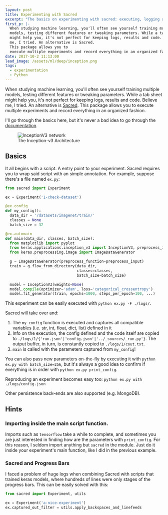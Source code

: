```yaml
---
layout: post
title: Experimenting with Sacred
excerpt: "The basics on experimenting with sacred: executing, logging and reproducing"
first_p: |-
  When studying machine learning, you'll often see yourself training multiple
  models, testing different features or tweaking parameters. While a tab sheet
  might help you, it's not perfect for keeping logs, results and code. Believe
  me, I tried. An alternative is Sacred.
  This package allows you to
  execute multiple experiments and record everything in an organized fashion.
date: 2017-10-2 11:13:00
lead_image: /assets/ml/deep/inception.png
tags:
  - experimentation
  - Python
---
```


<span class="display-6">When</span>
studying machine learning, you'll often see yourself training multiple
models, testing different features or tweaking parameters. While a tab sheet
might help you, it's not perfect for keeping logs, results and code. Believe
me, I tried. An alternative is [Sacred](http://sacred.readthedocs.io/).
This package allows you to
execute multiple experiments and record everything in an organized fashion.

I'll go through the basics here, but it's never a bad idea to go through the
[documentation](http://sacred.readthedocs.io/).

<figure>
  <img src="{{site.baseurl}}/assets/ml/deep/inception.png" alt="InceptionV3 network"
       class="img-fluid">
  <figcaption>The Inception-v3 Architecture</figcaption>
</figure>

## Basics

It all begins with a script. A entry point to your experiment. Sacred requires
you to wrap said script with an simple annotation. For example, suppose there's
a file named `ex.py`:

```python
from sacred import Experiment

ex = Experiment('1-check-dataset')

@ex.config
def my_config():
  data_dir = '/datasets/imagenet/train/'
  classes = None
  batch_size = 32

@ex.automain
def main(data_dir, classes, batch_size):
  from matplotlib import pyplot
  from keras.applications.inception_v3 import InceptionV3, preprocess_input
  from keras.preprocessing.image import ImageDataGenerator

  g = ImageDataGenerator(preprocess_function=preprocess_input)
  train = g.flow_from_directory(data_dir,
                                classes=classes,
                                batch_size=batch_size)

  model = InceptionV3(weights=None)
  model.compile(optimizer='adam', loss='categorical_crossentropy')
  model.fit_generator(train, epochs=1000, steps_per_epoch=100, ...)
```

This experiment can be easily executed with
`python ex.py -F ./logs/`.

Sacred will take over and:

 1. The `my_config` function is executed and captures all compatible
    variables (i.e. str, int, float, dict, list) defined in it
 2. Info on the execution, the config defined and the code itself are copied
    to `./logs/1/{'run.json'|'config.json'|'../_sources/_run.py'}`.
    The output buffer, in turn, is constantly copied to
    `./logs/1/cout.txt`.
 3. `main` is called with the parameters captured from `my_config`!

You can also pass new parameters on-the-fly by executing it with
`python ex.py with batch_size=256`, but it's always a good idea
to confirm if everything is in order with `python ex.py print_config`.

Reproducing an experiment becomes easy too: `python ex.py with ./logs/config.json`

Other persistence back-ends are also supported (e.g. MongoDB).

## Hints

### Importing inside the main script function.

Imports such as `tensorflow` take a while to complete, and sometimes you are
just interested in finding how are the parameters with `print_config`. For
this reason, I seldom import anything but `sacred` in the module. Just do it
inside your experiment's main function, like I did in the previous example.

### Sacred and Progress Bars

I faced a problem of huge logs when combining Sacred with scripts that trained
keras models, where hundreds of lines were only stages of the progress bars.
This can be easily solved with this:

```python
from sacred import Experiment, utils

ex = Experiment('a-nice-experiment')
ex.captured_out_filter = utils.apply_backspaces_and_linefeeds

```
